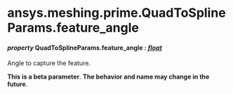 <a id="ansys-meshing-prime-quadtosplineparams-feature-angle"></a>

# ansys.meshing.prime.QuadToSplineParams.feature_angle

<a id="ansys.meshing.prime.QuadToSplineParams.feature_angle"></a>

#### *property* QuadToSplineParams.feature_angle *: [float](https://docs.python.org/3.11/library/functions.html#float)*

Angle to capture the feature.

**This is a beta parameter**. **The behavior and name may change in the future**.

<!-- !! processed by numpydoc !! -->
